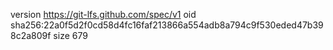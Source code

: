 version https://git-lfs.github.com/spec/v1
oid sha256:22a0f5d2f0cd58d4fc16faf213866a554adb8a794c9f530eded47b398c2a809f
size 679
